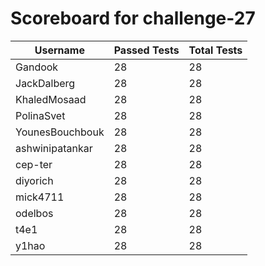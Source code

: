 # Scoreboard for challenge-27
| Username   | Passed Tests | Total Tests |
|------------|--------------|-------------|
| Gandook | 28 | 28 |
| JackDalberg | 28 | 28 |
| KhaledMosaad | 28 | 28 |
| PolinaSvet | 28 | 28 |
| YounesBouchbouk | 28 | 28 |
| ashwinipatankar | 28 | 28 |
| cep-ter | 28 | 28 |
| diyorich | 28 | 28 |
| mick4711 | 28 | 28 |
| odelbos | 28 | 28 |
| t4e1 | 28 | 28 |
| y1hao | 28 | 28 |
